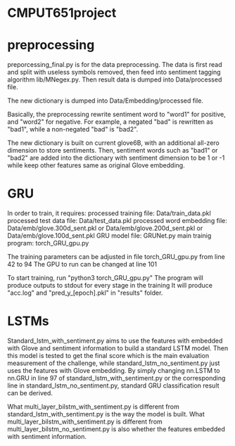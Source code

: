 # CMPUT651project

# preprocessing
preporcessing_final.py is for the data preprocessing.
The data is first read and split with useless symbols removed, then feed into sentiment tagging algorithm lib/MNegex.py. Then result data is dumped into Data/processed file.

The new dictionary is dumped into Data/Embedding/processed file.

Basically, the preprocessing rewrite sentiment word to "word1" for positive, and "word2" for negative. For example, a negated "bad" is rewritten as "bad1", while a non-negated "bad" is "bad2".

The new dictionary is built on current glove6B, with an additional all-zero dimension to store sentiments. Then, sentiment words such as "bad1" or "bad2" are added into the dictionary with sentiment dimension to be 1 or -1 while keep other features same as original Glove embedding.

# GRU
In order to train, it requires:
processed training file: Data/train_data.pkl
processed test data file: Data/test_data.pkl
processed word embedding file: Data/emb/glove.300d_sent.pkl or Data/emb/glove.200d_sent.pkl or Data/emb/glove.100d_sent.pkl
GRU model file: GRUNet.py
main trainig program: torch_GRU_gpu.py

The training parameters can be adjusted in file torch_GRU_gpu.py from line 42 to 94
The GPU to run can be changed at line 101

To start training, run "python3 torch_GRU_gpu.py" 
The program will produce outputs to stdout for every stage in the training
It will produce "acc.log" and "pred_y_[epoch].pkl" in "results" folder. 

# LSTMs
Standard_lstm_with_sentiment.py aims to use the features with embedded with Glove and sentiment information to build a standard LSTM model. Then this model is tested to get the final score which is the main evaluation measurement of the challenge, while standard_lstm_no_sentiment.py just uses the features with Glove embedding.
By simply changing nn.LSTM to nn.GRU in line 97 of  standard_lstm_with_sentiment.py or the corresponding line in standard_lstm_no_sentiment.py, standard GRU classification result can be derived.

What multi_layer_bilstm_with_sentiment.py is different from  standard_lstm_with_sentiment.py is the way the model is built.  What multi_layer_bilstm_with_sentiment.py is different from  multi_layer_bilstm_no_sentiment.py is also whether the features  embedded with sentiment information.
